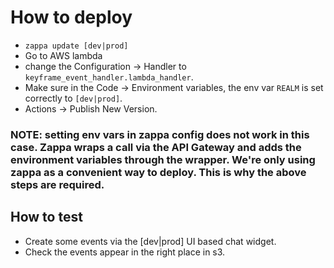 # How to deploy

 - ``zappa update [dev|prod]``
 - Go to AWS lambda
  - change the Configuration -> Handler to ``keyframe_event_handler.lambda_handler``.
  - Make sure in the Code -> Environment variables, the env var ``REALM`` is set correctly to ``[dev|prod]``.
  - Actions -> Publish New Version.

### NOTE: setting env vars in zappa config does not work in this case. Zappa wraps a call via the API Gateway and adds the environment variables through the wrapper. We're only using zappa as a convenient way to deploy. This is why the above steps are required.

## How to test

- Create some events via the [dev|prod] UI based chat widget.
- Check the events appear in the right place in s3.



